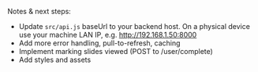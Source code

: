 Notes & next steps:

- Update `src/api.js` baseUrl to your backend host. On a physical device use your machine LAN IP, e.g. http://192.168.1.50:8000
- Add more error handling, pull-to-refresh, caching
- Implement marking slides viewed (POST to /user/complete)
- Add styles and assets
